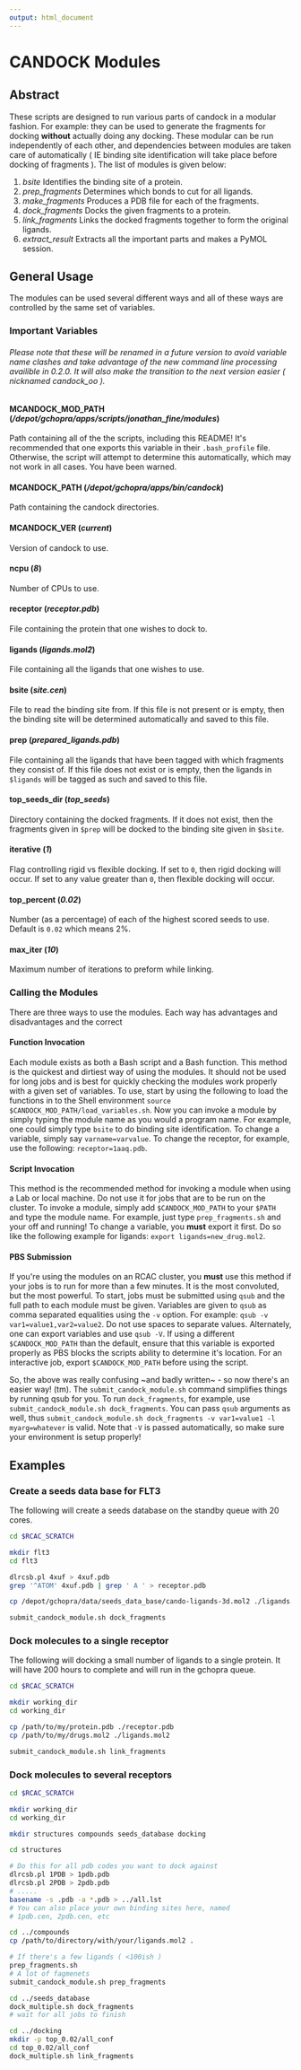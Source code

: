 ```yaml
---
output: html_document
---
```

# CANDOCK Modules

## Abstract

These scripts are designed to run various parts of candock in a modular fashion. For example: they can be used to generate the fragments for docking **without** actually doing any docking. These modular can be run independently of each other, and dependencies between modules are taken care of automatically ( IE binding site identification will take place before docking of fragments ). The list of modules is given below:

1. *bsite* Identifies the binding site of a protein.
2. *prep_fragments* Determines which bonds to cut for all ligands.
3. *make_fragments* Produces a PDB file for each of the fragments.
4. *dock_fragments* Docks the given fragments to a protein.
5. *link_fragments* Links the docked fragments together to form the original ligands.
6. *extract_result* Extracts all the important parts and makes a PyMOL session.

## General Usage

The modules can be used several different ways and all of these ways are controlled by the same set of variables.

### Important Variables

###### Please note that these will be renamed in a future version to avoid variable name clashes and take advantage of the new command line processing availible in 0.2.0. It will also make the transition to the next version easier ( nicknamed candock_oo ).

#### **MCANDOCK_MOD_PATH** (*/depot/gchopra/apps/scripts/jonathan_fine/modules*)
Path containing all of the the scripts, including this README! It's recommended that one exports this variable in their `.bash_profile` file. Otherwise, the script will attempt to determine this automatically, which may not work in all cases. You have been warned.

#### **MCANDOCK_PATH** (*/depot/gchopra/apps/bin/candock*)
Path containing the candock directories.

#### **MCANDOCK_VER** (*current*)
Version of candock to use. 

#### **ncpu** (*8*)
Number of CPUs to use. 

#### **receptor** (*receptor.pdb*)
File containing the protein that one wishes to dock to.

#### **ligands** (*ligands.mol2*)
File containing all the ligands that one wishes to use.

#### **bsite** (*site.cen*)
File to read the binding site from. If this file is not present or is empty, then the binding site will be determined automatically and saved to this file.

#### **prep** (*prepared_ligands.pdb*)
File containing all the ligands that have been tagged with which fragments they consist of. If this file does not exist or is empty, then the ligands in `$ligands` will be tagged as such and saved to this file.

#### **top_seeds_dir** (*top_seeds*)
Directory containing the docked fragments. If it does not exist, then the fragments given in `$prep` will be docked to the binding site given in `$bsite`.

#### **iterative** (*1*)
Flag controlling rigid vs flexible docking. If set to `0`, then rigid docking will occur. If set to any value greater than `0`, then flexible docking will occur.

#### **top_percent** (*0.02*)
Number (as a percentage) of each of the highest scored seeds to use. Default is `0.02` which means 2%.

#### **max_iter** (*10*)
Maximum number of iterations to preform while linking.

### Calling the Modules

There are three ways to use the modules. Each way has advantages and disadvantages and the correct

#### Function Invocation

Each module exists as both a Bash script and a Bash function. This method is the quickest and dirtiest way of using the modules. It should not be used for long jobs and is best for quickly checking the modules work properly with a given set of variables. To use, start by using the following to load the functions in to the Shell environment `source $CANDOCK_MOD_PATH/load_variables.sh`. Now you can invoke a module by simply typing the module name as you would a program name. For example, one could simply type `bsite` to do binding site identification. To change a variable, simply say `varname=varvalue`. To change the receptor, for example, use the following: `receptor=1aaq.pdb`.

#### Script Invocation

This method is the recommended method for invoking a module when using a Lab or local machine. Do not use it for jobs that are to be run on the cluster. To invoke a module, simply add `$CANDOCK_MOD_PATH` to your `$PATH` and type the module name. For example, just type `prep_fragments.sh` and your off and running! To change a variable, you **must** export it first. Do so like the following example for ligands: `export ligands=new_drug.mol2`.

#### PBS Submission

If you're using the modules on an RCAC cluster, you **must** use this method if your jobs is to run for more than a few minutes. It is the most convoluted, but the most powerful. To start, jobs must be submitted using `qsub` and the full path to each module must be given. Variables are given to `qsub` as comma separated equalities using the `-v` option. For example: `qsub -v var1=value1,var2=value2`. Do not use spaces to separate values. Alternately, one can export variables and use `qsub -V`. If using a different `$CANDOCK_MOD_PATH` than the default, ensure that this variable is exported properly as PBS blocks the scripts ability to determine it's location. For an interactive job, export `$CANDOCK_MOD_PATH` before using the script.

So, the above was really confusing ~and badly written~ - so now there's an easier way! (tm). The `submit_candock_module.sh` command simplifies things by running qsub for you. To run `dock_fragments`, for example, use `submit_candock_module.sh dock_fragments`. You can pass `qsub` arguments as well, thus `submit_candock_module.sh dock_fragments -v var1=value1 -l myarg=whatever` is valid. Note that `-V` is passed automatically, so make sure your environment is setup properly!

## Examples

### Create a seeds data base for FLT3

The following will create a seeds database on the standby queue with 20 cores.

```bash
cd $RCAC_SCRATCH

mkdir flt3
cd flt3

dlrcsb.pl 4xuf > 4xuf.pdb
grep '^ATOM' 4xuf.pdb | grep ' A ' > receptor.pdb

cp /depot/gchopra/data/seeds_data_base/cando-ligands-3d.mol2 ./ligands.mol2

submit_candock_module.sh dock_fragments
```

### Dock molecules to a single receptor

The following will docking a small number of ligands to a single protein. It will have 200 hours to complete and will run in the gchopra queue.

```bash
cd $RCAC_SCRATCH

mkdir working_dir
cd working_dir

cp /path/to/my/protein.pdb ./receptor.pdb
cp /path/to/my/drugs.mol2 ./ligands.mol2

submit_candock_module.sh link_fragments
```

### Dock molecules to several receptors

```bash
cd $RCAC_SCRATCH

mkdir working_dir
cd working_dir

mkdir structures compounds seeds_database docking

cd structures

# Do this for all pdb codes you want to dock against
dlrcsb.pl 1PDB > 1pdb.pdb
dlrcsb.pl 2PDB > 2pdb.pdb
# .....
basename -s .pdb -a *.pdb > ../all.lst
# You can also place your own binding sites here, named
# 1pdb.cen, 2pdb.cen, etc

cd ../compounds
cp /path/to/directory/with/your/ligands.mol2 .

# If there's a few ligands ( <100ish )
prep_fragments.sh
# A lot of fagmenets
submit_candock_module.sh prep_fragments

cd ../seeds_database
dock_multiple.sh dock_fragments
# wait for all jobs to finish

cd ../docking
mkdir -p top_0.02/all_conf
cd top_0.02/all_conf
dock_multiple.sh link_fragments
```
